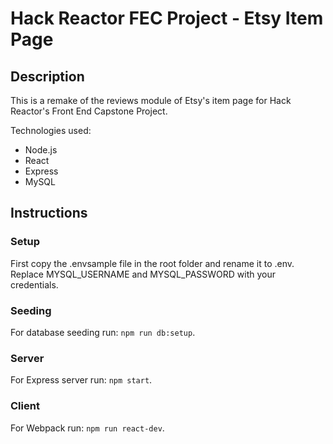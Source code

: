 # Hack Reactor FEC Project - Etsy Item Page

## Description
This is a remake of the reviews module of Etsy's item page for Hack Reactor's Front End Capstone Project. 

Technologies used:
* Node.js
* React
* Express
* MySQL

## Instructions

### Setup
First copy the .envsample file in the root folder and rename it to .env. Replace MYSQL_USERNAME and MYSQL_PASSWORD with your credentials.

### Seeding
For database seeding run: `npm run db:setup`.

### Server
For Express server run: `npm start`.

### Client
For Webpack run: `npm run react-dev`.



